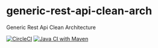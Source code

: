 # generic-rest-api-clean-arch
Generic Rest Api Clean Architecture

[![CircleCI](https://dl.circleci.com/status-badge/img/gh/sudoitir/generic-rest-api-clean-arch/tree/develop.svg?style=svg)](https://dl.circleci.com/status-badge/redirect/gh/sudoitir/generic-rest-api-clean-arch/tree/develop)
[![Java CI with Maven](https://github.com/sudoitir/generic-rest-api-clean-arch/actions/workflows/maven.yml/badge.svg?branch=develop)](https://github.com/sudoitir/generic-rest-api-clean-arch/actions/workflows/maven.yml)
